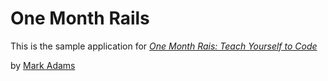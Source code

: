 # One Month Rails

This is the sample application for 
[*One Month Rais: Teach Yourself to Code*](http://onemonthrails.com)

by [Mark Adams](http://markadams99.tumblr.com)